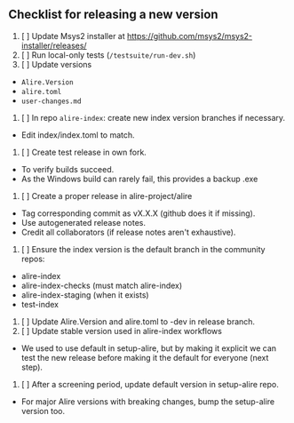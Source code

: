 ## Checklist for releasing a new version

1. [ ] Update Msys2 installer at https://github.com/msys2/msys2-installer/releases/
1. [ ] Run local-only tests (`/testsuite/run-dev.sh`)
1. [ ] Update versions
  - `Alire.Version`
  - `alire.toml`
  - `user-changes.md`
1. [ ] In repo `alire-index`: create new index version branches if necessary.
  - Edit index/index.toml to match.
1. [ ] Create test release in own fork.
  - To verify builds succeed.
  - As the Windows build can rarely fail, this provides a backup .exe
1. [ ] Create a proper release in alire-project/alire
  - Tag corresponding commit as vX.X.X (github does it if missing).
  - Use autogenerated release notes.
  - Credit all collaborators (if release notes aren't exhaustive).
1. [ ] Ensure the index version is the default branch in the community repos:
  - alire-index
  - alire-index-checks (must match alire-index)
  - alire-index-staging (when it exists)
  - test-index
1. [ ] Update Alire.Version and alire.toml to -dev in release branch.
1. [ ] Update stable version used in alire-index workflows
  - We used to use default in setup-alire, but by making it explicit we can
    test the new release before making it the default for everyone (next step).
1. [ ] After a screening period, update default version in setup-alire repo.
  - For major Alire versions with breaking changes, bump the setup-alire
    version too.
